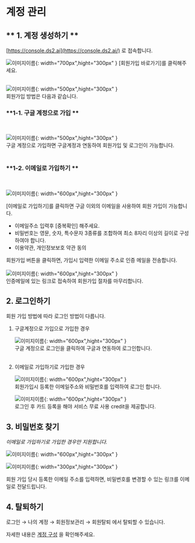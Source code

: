 
# **계정 관리**

## ** 1. 계정 생성하기 **

[https://console.ds2.ai](https://console.ds2.ai/) 로 접속합니다. 

![이미지이름](./image/account_1-1.png){: width="700px",hight="300px" }
[회원가입 바로가기]를 클릭해주세요.  
<br/>
  
![이미지이름](./image/account_1-2.png){: width="500px",hight="300px" }  
회원가입 방법은 다음과 같습니다. 
<br/>

### **1-1. 구글 계정으로 가입 **
<br/>

![이미지이름](./image/account_1-3.png){: width="500px",hight="300px" }  
구글 계정으로 가입하면 구글계정과 연동하여 회원가입 및 로그인이 가능합니다. 
 <br/>
 <br/>

### **1-2. 이메일로 가입하기 **
<br/>

![이미지이름](./image/account_1-4.png){: width="600px",hight="300px" }

[이메일로 가입하기]를 클릭하면 구글 이외의 이메일을 사용하여 회원 가입이 가능합니다.

- 이메일주소 입력후 [중복확인] 해주세요.
- 비밀번호는 영문, 숫자, 특수문자 3종류를 조합하여 최소 8자리 이상의 길이로 구성하여야 합니다.
- 이용약관, 개인정보보호 약관 동의

회원가입 버튼을 클릭하면, 가입시 입력한 이메일 주소로 인증 메일을 전송합니다.   
<br/>
![이미지이름](./image/account_1-5.png){: width="600px",hight="300px" }  
인증메일에 있는 링크로 접속하여 회원가입 절차를 마무리합니다.

## **2. 로그인하기**

회원 가입 방법에 따라 로그인 방법이 다릅니다. 

1. 구글계정으로 가입으로 가입한 경우

    ![이미지이름](./image/account_1-6.png){: width="600px",hight="300px" }  
    구글 계정으로 로그인을 클릭하여 구글과 연동하여 로그인합니다.  
    </br>

2. 이메일로 가입하기로 가입한 경우

    ![이미지이름](./image/account_1-7.png){: width="600px",hight="300px" }  
    회원가입시 등록한 이메일주소와 비밀번호를 입력하여 로그인 합니다.
    </br>

    ![이미지이름](./image/account_1-8.png){: width="600px",hight="300px" }  
    로그인 후 카드 등록을 해야 서비스 무료 사용 credit을 제공합니다. 

## **3. 비밀번호 찾기**

*이메일로 가입하기로 가입한 경우만 지원합니다.*

![이미지이름](./image/account_1-9.png){: width="600px",hight="300px" }

![이미지이름](./image/account_1-10.png){: width="300px",hight="300px" }  

회원 가입 당시 등록한 이메일 주소를 입력하면, 비밀번호를 변경할 수 있는 링크를 이메일로 전달드립니다.

## **4. 탈퇴하기**

로그인 → 나의 계정 → 회원정보관리 → 회원탈퇴 에서 탈퇴할 수 있습니다. 

자세한 내용은 [계정 구성](account_02_manage.md) 을 확인해주세요.
<br>
<br>
<br>
</br>
</br>
</br>